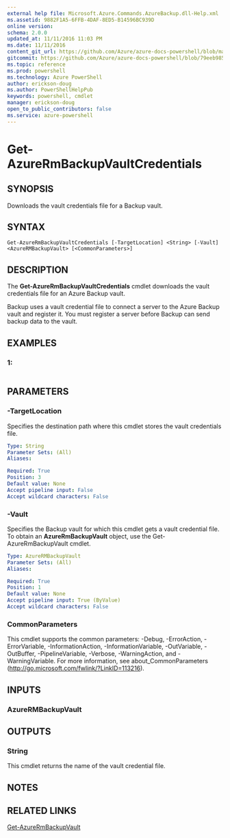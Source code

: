 ```yaml
---
external help file: Microsoft.Azure.Commands.AzureBackup.dll-Help.xml
ms.assetid: 9882F1A5-6FFB-4DAF-8ED5-B14596BC939D
online version: 
schema: 2.0.0
updated_at: 11/11/2016 11:03 PM
ms.date: 11/11/2016
content_git_url: https://github.com/Azure/azure-docs-powershell/blob/master/azureps-cmdlets-docs/ResourceManager/AzureRM.Backup/v2.3.0/Get-AzureRmBackupVaultCredentials.md
gitcommit: https://github.com/Azure/azure-docs-powershell/blob/79eeb985ea480979357fb4695832a0c3d29a48bf/azureps-cmdlets-docs/ResourceManager/AzureRM.Backup/v2.3.0/Get-AzureRmBackupVaultCredentials.md
ms.topic: reference
ms.prod: powershell
ms.technology: Azure PowerShell
author: erickson-doug
ms.author: PowerShellHelpPub
keywords: powershell, cmdlet
manager: erickson-doug
open_to_public_contributors: false
ms.service: azure-powershell
---
```


# Get-AzureRmBackupVaultCredentials

## SYNOPSIS
Downloads the vault credentials file for a Backup vault.

## SYNTAX

```
Get-AzureRmBackupVaultCredentials [-TargetLocation] <String> [-Vault] <AzureRMBackupVault> [<CommonParameters>]
```

## DESCRIPTION
The **Get-AzureRmBackupVaultCredentials** cmdlet downloads the vault credentials file for an Azure Backup vault.

Backup uses a vault credential file to connect a server to the Azure Backup vault and register it.
You must register a server before Backup can send backup data to the vault.

## EXAMPLES

### 1:
```

```

## PARAMETERS

### -TargetLocation
Specifies the destination path where this cmdlet stores the vault credentials file.

```yaml
Type: String
Parameter Sets: (All)
Aliases: 

Required: True
Position: 3
Default value: None
Accept pipeline input: False
Accept wildcard characters: False
```

### -Vault
Specifies the Backup vault for which this cmdlet gets a vault credential file.
To obtain an **AzureRmBackupVault** object, use the Get-AzureRmBackupVault cmdlet.

```yaml
Type: AzureRMBackupVault
Parameter Sets: (All)
Aliases: 

Required: True
Position: 1
Default value: None
Accept pipeline input: True (ByValue)
Accept wildcard characters: False
```

### CommonParameters
This cmdlet supports the common parameters: -Debug, -ErrorAction, -ErrorVariable, -InformationAction, -InformationVariable, -OutVariable, -OutBuffer, -PipelineVariable, -Verbose, -WarningAction, and -WarningVariable. For more information, see about_CommonParameters (http://go.microsoft.com/fwlink/?LinkID=113216).

## INPUTS

### AzureRMBackupVault

## OUTPUTS

### String
This cmdlet returns the name of the vault credential file.

## NOTES

## RELATED LINKS

[Get-AzureRmBackupVault](xref:ResourceManager/AzureRM.Backup/v2.3.0/Get-AzureRmBackupVault.md)


